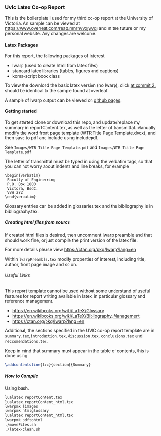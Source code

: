 ### Uvic Latex Co-op Report

This is the boilerplate I used for my third co-op report at the University of Victoria. An sample can be viewed at https://www.overleaf.com/read/mnrhvvxjwvdj and in the future on my personal website. Any changes are welcome. 

#### Latex Packages

For this report, the following packages of interest

* lwarp (used to create html from latex files)
* standard latex libraries (tables, figures and captions)
* koma-script book class

To view the download the basic latex version (no lwarp), click
[at commit 2.](https://github.com/FriendlyUser/ENGRCoopReportBoilerPlate/archive/194149a318fbc24933cebd162d1741dc8b693f42.zip]) should be identical to the sample found at overleaf.

A sample of lwarp output can be viewed on [github pages]( https://friendlyuser.github.io/ENGRCoopReportBoilerPlate/).

#### Getting started

To get started clone or download this repo, and update/replace my summary in reportContent.tex, as well as the letter of transmittal. Manually modify the word front page template (WTR Title Page Template.docx), and then save to pdf and include using includepdf.

See `Images/WTR Title Page Template.pdf` and `Images/WTR Title Page Template.pdf`

The letter of transmittal must be typed in using the verbatim tags, so that you can not worry about indents and line breaks, for example

```
\begin{verbatim}
 Faculty of Engineering
 P.O. Box 1800
 Victora, BsdC.
 V8W 2Y2
\end{verbatim}
```
Glossary entries can be added in glossaries.tex and the bibliography is in bibliography.tex.

##### Creating html files from source
If created html files is desired, then uncomment lwarp preamble and that should work fine, or just compile the print version of the latex file.

For more details please view https://ctan.org/pkg/lwarp?lang=en

Within `lwarpPreamble.tex` modify properties of interest, including title, author, front page image and so on.

###### Useful Links

This report template cannot be used without some understand of useful features for report writing available in latex, in particular glossary and reference management.

* https://en.wikibooks.org/wiki/LaTeX/Glossary
* https://en.wikibooks.org/wiki/LaTeX/Bibliography_Management
* https://ctan.org/pkg/lwarp?lang=en

Additional, the sections specified in the UVIC co-op report template are in `summary.tex`,`introduction.tex`, `discussion.tex`, `conclusions.tex` and `reccomendations.tex`.

Keep in mind that summary must appear in the table of contents, this is done using 
```tex
\addcontentsline{toc}{section}{Summary}
```

##### How to Compile

Using bash.
```bash
lualatex reportContent.tex
lualatex reportContent_html.tex
lwarpmk limages
lwarpmk htmlglossary
lualatex reportContent_html.tex
lwarpmk pdftohtml
./moveFiles.sh
./latex-clean.sh
```

